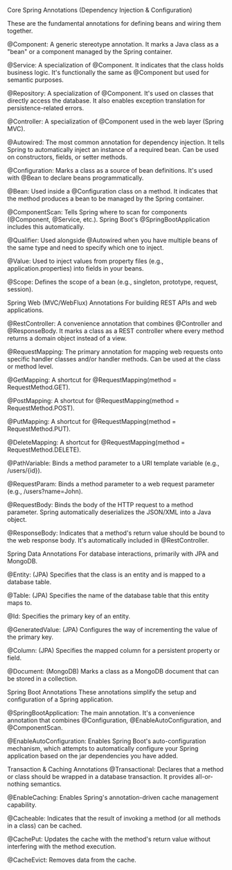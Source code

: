 Core Spring Annotations (Dependency Injection & Configuration)

These are the fundamental annotations for defining beans and wiring them together.

@Component: A generic stereotype annotation. It marks a Java class as a "bean" or a component managed by the Spring container.

@Service: A specialization of @Component. It indicates that the class holds business logic. It's functionally the same as @Component but used for semantic purposes.

@Repository: A specialization of @Component. It's used on classes that directly access the database. It also enables exception translation for persistence-related errors.

@Controller: A specialization of @Component used in the web layer (Spring MVC).

@Autowired: The most common annotation for dependency injection. It tells Spring to automatically inject an instance of a required bean. Can be used on constructors, fields, or setter methods.

@Configuration: Marks a class as a source of bean definitions. It's used with @Bean to declare beans programmatically.

@Bean: Used inside a @Configuration class on a method. It indicates that the method produces a bean to be managed by the Spring container.

@ComponentScan: Tells Spring where to scan for components (@Component, @Service, etc.). Spring Boot's @SpringBootApplication includes this automatically.

@Qualifier: Used alongside @Autowired when you have multiple beans of the same type and need to specify which one to inject.

@Value: Used to inject values from property files (e.g., application.properties) into fields in your beans.

@Scope: Defines the scope of a bean (e.g., singleton, prototype, request, session).

Spring Web (MVC/WebFlux) Annotations
For building REST APIs and web applications.

@RestController: A convenience annotation that combines @Controller and @ResponseBody. It marks a class as a REST controller where every method returns a domain object instead of a view.

@RequestMapping: The primary annotation for mapping web requests onto specific handler classes and/or handler methods. Can be used at the class or method level.

@GetMapping: A shortcut for @RequestMapping(method = RequestMethod.GET).

@PostMapping: A shortcut for @RequestMapping(method = RequestMethod.POST).

@PutMapping: A shortcut for @RequestMapping(method = RequestMethod.PUT).

@DeleteMapping: A shortcut for @RequestMapping(method = RequestMethod.DELETE).

@PathVariable: Binds a method parameter to a URI template variable (e.g., /users/{id}).

@RequestParam: Binds a method parameter to a web request parameter (e.g., /users?name=John).

@RequestBody: Binds the body of the HTTP request to a method parameter. Spring automatically deserializes the JSON/XML into a Java object.

@ResponseBody: Indicates that a method's return value should be bound to the web response body. It's automatically included in @RestController.

Spring Data Annotations
For database interactions, primarily with JPA and MongoDB.

@Entity: (JPA) Specifies that the class is an entity and is mapped to a database table.

@Table: (JPA) Specifies the name of the database table that this entity maps to.

@Id: Specifies the primary key of an entity.

@GeneratedValue: (JPA) Configures the way of incrementing the value of the primary key.

@Column: (JPA) Specifies the mapped column for a persistent property or field.

@Document: (MongoDB) Marks a class as a MongoDB document that can be stored in a collection.

Spring Boot Annotations
These annotations simplify the setup and configuration of a Spring application.

@SpringBootApplication: The main annotation. It's a convenience annotation that combines @Configuration, @EnableAutoConfiguration, and @ComponentScan.

@EnableAutoConfiguration: Enables Spring Boot's auto-configuration mechanism, which attempts to automatically configure your Spring application based on the jar dependencies you have added.

Transaction & Caching Annotations
@Transactional: Declares that a method or class should be wrapped in a database transaction. It provides all-or-nothing semantics.

@EnableCaching: Enables Spring's annotation-driven cache management capability.

@Cacheable: Indicates that the result of invoking a method (or all methods in a class) can be cached.

@CachePut: Updates the cache with the method's return value without interfering with the method execution.

@CacheEvict: Removes data from the cache.